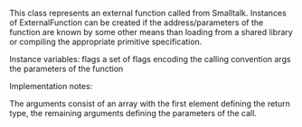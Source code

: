 This class represents an external function called from Smalltalk. Instances of ExternalFunction can be created if the address/parameters of the function are known by some other means than loading from a shared library or compiling the appropriate primitive specification.Instance variables:	flags	<Integer>	a set of flags encoding the calling convention	args	<Array of: ExternalType>		the parameters of the functionImplementation notes:The arguments consist of an array with the first element defining the return type, the remaining arguments defining the parameters of the call.